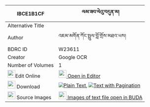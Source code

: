 |IBCE1B1CF|ལམ་ཟབ་ལེའུ་བདུན་མ། 
| --- | --- 
|Alternative Title |
|Author| འཇམ་མགོན་ཀོང་སྤྲུལ་བློ་གྲོས་མཐའ་ཡས།
|BDRC ID | W23611
|Creator | Google OCR
|Number of Volumes| 1
|<img width="25" src="https://img.icons8.com/color/25/000000/edit-property.png">Edit Online| [<img width="25" src="https://avatars.githubusercontent.com/u/45091458?s=200&v=4"> Open in Editor](http://editor.openpecha.org/IBCE1B1CF)
|<img width="25" src="https://img.icons8.com/fluent/48/000000/download-2.png"/>  Download | [![](https://img.icons8.com/color/20/000000/txt.png)Plain Text](https://github.com/Openpecha/IBCE1B1CF/releases/download/v1/lam_zab_le'u_dun_ma_plain_IBCE1B1CF.zip), [![](https://img.icons8.com/color/20/000000/txt.png)Text with Pagination](https://github.com/Openpecha/IBCE1B1CF/releases/download/v1/lam_zab_le'u_dun_ma_pages_IBCE1B1CF.zip)
|<img width="25" src="https://img.icons8.com/plasticine/100/000000/pictures-folder.png"/>  Source Images | [<img width="25" src="https://library.bdrc.io/icons/BUDA-small.svg"> Images of text file open in BUDA](https://library.bdrc.io/show/bdr:W23611)